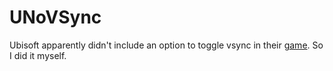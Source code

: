 # UNoVSync
Ubisoft apparently didn't include an option to toggle vsync in their [game](https://store.steampowered.com/app/470220/UNO/). So I did it myself.
